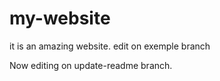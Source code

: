 # my-website

it is an amazing website.
 edit on exemple branch
 
 Now editing on update-readme branch.
 
